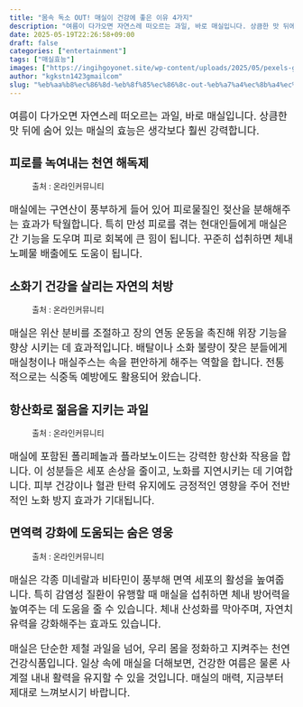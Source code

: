 ```yaml
---
title: "몸속 독소 OUT! 매실이 건강에 좋은 이유 4가지"
description: "여름이 다가오면 자연스레 떠오르는 과일, 바로 매실입니다. 상큼한 맛 뒤에 숨어 있는 매실의 효능은 생각보다 훨씬 강력합니다."
date: 2025-05-19T22:26:58+09:00
draft: false
categories: ["entertainment"]
tags: ["매실효능"]
images: ["https://ingihgoyonet.site/wp-content/uploads/2025/05/pexels-gulsahaydgn-17511558-683x1024.jpg", "https://ingihgoyonet.site/wp-content/uploads/2025/05/pexels-jeshoots-com-147458-576831-1024x683.jpg", "https://ingihgoyonet.site/wp-content/uploads/2025/05/pexels-olly-3764013-1024x683.jpg", "https://ingihgoyonet.site/wp-content/uploads/2025/05/pexels-fatma-deli-aslan-59969834-8610432-768x1024.jpg"]
author: "kgkstn1423gmailcom"
slug: "%eb%aa%b8%ec%86%8d-%eb%8f%85%ec%86%8c-out-%eb%a7%a4%ec%8b%a4%ec%9d%b4-%ea%b1%b4%ea%b0%95%ec%97%90-%ec%a2%8b%ec%9d%80-%ec%9d%b4%ec%9c%a0-4%ea%b0%80%ec%a7%80"
---
```


<p style="font-size:18px">여름이 다가오면 자연스레 떠오르는 과일, 바로 매실입니다. 상큼한 맛 뒤에 숨어 있는 매실의 효능은 생각보다 훨씬 강력합니다.</p> <h2 >피로를 녹여내는 천연 해독제</h2> <figure ><img src="https://ingihgoyonet.site/wp-content/uploads/2025/05/pexels-gulsahaydgn-17511558-683x1024.jpg" alt="" style="aspect-ratio:16/9;object-fit:cover"/><figcaption >출처 : 온라인커뮤니티</figcaption></figure> <p style="font-size:18px">매실에는 구연산이 풍부하게 들어 있어 피로물질인 젖산을 분해해주는 효과가 탁월합니다. 특히 만성 피로를 겪는 현대인들에게 매실은 간 기능을 도우며 피로 회복에 큰 힘이 됩니다. 꾸준히 섭취하면 체내 노폐물 배출에도 도움이 됩니다.</p> <h2 >소화기 건강을 살리는 자연의 처방</h2> <figure ><img src="https://ingihgoyonet.site/wp-content/uploads/2025/05/pexels-jeshoots-com-147458-576831-1024x683.jpg" alt="" style="aspect-ratio:16/9;object-fit:cover"/><figcaption >출처 : 온라인커뮤니티</figcaption></figure> <p style="font-size:18px">매실은 위산 분비를 조절하고 장의 연동 운동을 촉진해 위장 기능을 향상 시키는 데 효과적입니다. 배탈이나 소화 불량이 잦은 분들에게 매실청이나 매실주스는 속을 편안하게 해주는 역할을 합니다. 전통적으로는 식중독 예방에도 활용되어 왔습니다.</p> <h2 >항산화로 젊음을 지키는 과일</h2> <figure ><img src="https://ingihgoyonet.site/wp-content/uploads/2025/05/pexels-olly-3764013-1024x683.jpg" alt="" style="aspect-ratio:16/9;object-fit:cover"/><figcaption >출처 : 온라인커뮤니티</figcaption></figure> <p style="font-size:18px">매실에 포함된 폴리페놀과 플라보노이드는 강력한 항산화 작용을 합니다. 이 성분들은 세포 손상을 줄이고, 노화를 지연시키는 데 기여합니다. 피부 건강이나 혈관 탄력 유지에도 긍정적인 영향을 주어 전반적인 노화 방지 효과가 기대됩니다.</p> <h2 >면역력 강화에 도움되는 숨은 영웅</h2> <figure ><img src="https://ingihgoyonet.site/wp-content/uploads/2025/05/pexels-fatma-deli-aslan-59969834-8610432-768x1024.jpg" alt="" style="aspect-ratio:16/9;object-fit:cover"/><figcaption >출처 : 온라인커뮤니티</figcaption></figure> <p style="font-size:18px">매실은 각종 미네랄과 비타민이 풍부해 면역 세포의 활성을 높여줍니다. 특히 감염성 질환이 유행할 때 매실을 섭취하면 체내 방어력을 높여주는 데 도움을 줄 수 있습니다. 체내 산성화를 막아주며, 자연치유력을 강화해주는 효과도 있습니다.</p> <p style="font-size:18px">매실은 단순한 제철 과일을 넘어, 우리 몸을 정화하고 지켜주는 천연 건강식품입니다. 일상 속에 매실을 더해보면, 건강한 여름은 물론 사계절 내내 활력을 유지할 수 있을 것입니다. 매실의 매력, 지금부터 제대로 느껴보시기 바랍니다.</p>